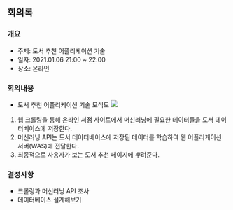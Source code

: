 ## 회의록

### 개요
- 주제: 도서 추천 어플리케이션 기술 
- 일자: 2021.01.06 21:00 ~ 22:00
- 장소: 온라인


### 회의내용

- 도서 추천 어플리케이션 기술 모식도 
    <img src="https://drive.google.com/file/d/13uiDCF-oj_945IUT_aBadQCyrxDnlHbo/view?usp=sharing"></img>
 1. 웹 크롤링을 통해 온라인 서점 사이트에서 머신러닝에 필요한 데이터들을 도서 데이터베이스에 저장한다.  
 2. 머신러닝 API는 도서 데이터베이스에 저장된 데이터를 학습하여 웹 어플리케이션 서버(WAS)에 전달한다.  
 3. 최종적으로 사용자가 보는 도서 추천 페이지에 뿌려준다.


### 결정사항
- 크롤링과 머신러닝 API 조사
- 데이터베이스 설계해보기
